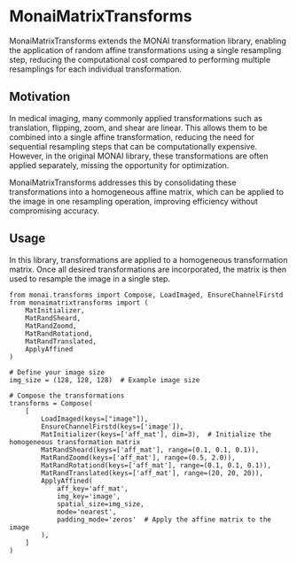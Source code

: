 # MonaiMatrixTransforms

MonaiMatrixTransforms extends the MONAI transformation library, enabling the application of random affine transformations using a single resampling step, reducing the computational cost compared to performing multiple resamplings for each individual transformation.

## Motivation
In medical imaging, many commonly applied transformations such as translation, flipping, zoom, and shear are linear. This allows them to be combined into a single affine transformation, reducing the need for sequential resampling steps that can be computationally expensive. However, in the original MONAI library, these transformations are often applied separately, missing the opportunity for optimization.

MonaiMatrixTransforms addresses this by consolidating these transformations into a homogeneous affine matrix, which can be applied to the image in one resampling operation, improving efficiency without compromising accuracy.

## Usage
In this library, transformations are applied to a homogeneous transformation matrix. Once all desired transformations are incorporated, the matrix is then used to resample the image in a single step.
```
from monai.transforms import Compose, LoadImaged, EnsureChannelFirstd
from monaimatrixtransforms import (
    MatInitializer,
    MatRandSheard,
    MatRandZoomd,
    MatRandRotationd,
    MatRandTranslated,
    ApplyAffined
)

# Define your image size
img_size = (128, 128, 128)  # Example image size

# Compose the transformations
transforms = Compose(
    [
        LoadImaged(keys=["image"]),
        EnsureChannelFirstd(keys=['image']),
        MatInitializer(keys=['aff_mat'], dim=3),  # Initialize the homogeneous transformation matrix
        MatRandSheard(keys=['aff_mat'], range=(0.1, 0.1, 0.1)),
        MatRandZoomd(keys=['aff_mat'], range=(0.5, 2.0)),
        MatRandRotationd(keys=['aff_mat'], range=(0.1, 0.1, 0.1)),
        MatRandTranslated(keys=['aff_mat'], range=(20, 20, 20)),
        ApplyAffined(
            aff_key='aff_mat', 
            img_key='image', 
            spatial_size=img_size, 
            mode='nearest', 
            padding_mode='zeros'  # Apply the affine matrix to the image
        ),
    ]
)
```
